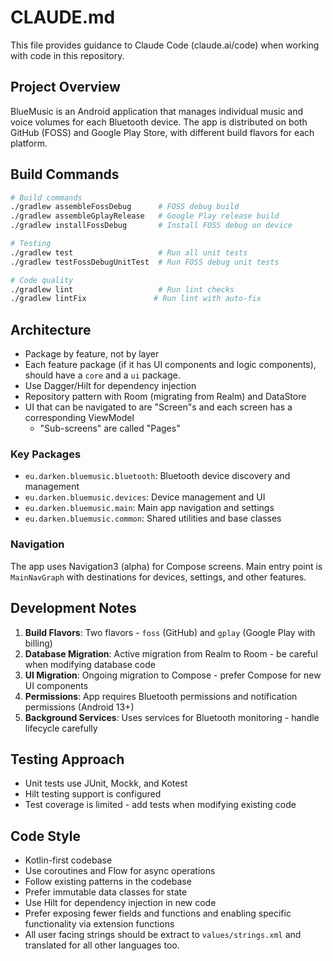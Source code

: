 # CLAUDE.md

This file provides guidance to Claude Code (claude.ai/code) when working with code in this repository.

## Project Overview

BlueMusic is an Android application that manages individual music and voice volumes for each Bluetooth device. The app is distributed on
both GitHub (FOSS) and Google Play Store, with different build flavors for each platform.

## Build Commands

```bash
# Build commands
./gradlew assembleFossDebug      # FOSS debug build
./gradlew assembleGplayRelease   # Google Play release build
./gradlew installFossDebug       # Install FOSS debug on device

# Testing
./gradlew test                   # Run all unit tests
./gradlew testFossDebugUnitTest  # Run FOSS debug unit tests

# Code quality
./gradlew lint                   # Run lint checks
./gradlew lintFix               # Run lint with auto-fix
```

## Architecture

- Package by feature, not by layer
- Each feature package (if it has UI components and logic components), should have a `core` and a `ui` package.
- Use Dagger/Hilt for dependency injection
- Repository pattern with Room (migrating from Realm) and DataStore
- UI that can be navigated to are "Screen"s and each screen has a corresponding ViewModel
    - "Sub-screens" are called "Pages"

### Key Packages

- `eu.darken.bluemusic.bluetooth`: Bluetooth device discovery and management
- `eu.darken.bluemusic.devices`: Device management and UI
- `eu.darken.bluemusic.main`: Main app navigation and settings
- `eu.darken.bluemusic.common`: Shared utilities and base classes

### Navigation

The app uses Navigation3 (alpha) for Compose screens. Main entry point is `MainNavGraph` with destinations for devices, settings, and other
features.

## Development Notes

1. **Build Flavors**: Two flavors - `foss` (GitHub) and `gplay` (Google Play with billing)
2. **Database Migration**: Active migration from Realm to Room - be careful when modifying database code
3. **UI Migration**: Ongoing migration to Compose - prefer Compose for new UI components
4. **Permissions**: App requires Bluetooth permissions and notification permissions (Android 13+)
5. **Background Services**: Uses services for Bluetooth monitoring - handle lifecycle carefully

## Testing Approach

- Unit tests use JUnit, Mockk, and Kotest
- Hilt testing support is configured
- Test coverage is limited - add tests when modifying existing code

## Code Style

- Kotlin-first codebase
- Use coroutines and Flow for async operations
- Follow existing patterns in the codebase
- Prefer immutable data classes for state
- Use Hilt for dependency injection in new code
- Prefer exposing fewer fields and functions and enabling specific functionality via extension functions
- All user facing strings should be extract to `values/strings.xml` and translated for all other languages too.